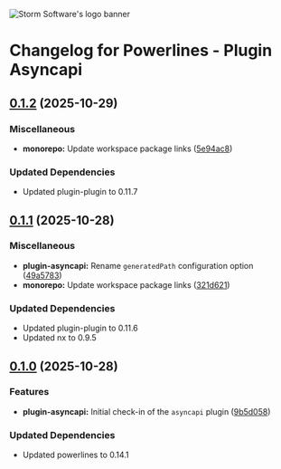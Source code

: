 ![Storm Software's logo banner](https://public.storm-cdn.com/brand-banner.png)

# Changelog for Powerlines - Plugin Asyncapi

## [0.1.2](https://github.com/storm-software/powerlines/releases/tag/plugin-asyncapi%400.1.2) (2025-10-29)

### Miscellaneous

- **monorepo:** Update workspace package links
  ([5e94ac8](https://github.com/storm-software/powerlines/commit/5e94ac8))

### Updated Dependencies

- Updated plugin-plugin to 0.11.7

## [0.1.1](https://github.com/storm-software/powerlines/releases/tag/plugin-asyncapi%400.1.1) (2025-10-28)

### Miscellaneous

- **plugin-asyncapi:** Rename `generatedPath` configuration option
  ([49a5783](https://github.com/storm-software/powerlines/commit/49a5783))
- **monorepo:** Update workspace package links
  ([321d621](https://github.com/storm-software/powerlines/commit/321d621))

### Updated Dependencies

- Updated plugin-plugin to 0.11.6
- Updated nx to 0.9.5

## [0.1.0](https://github.com/storm-software/powerlines/releases/tag/plugin-asyncapi%400.1.0) (2025-10-28)

### Features

- **plugin-asyncapi:** Initial check-in of the `asyncapi` plugin
  ([9b5d058](https://github.com/storm-software/powerlines/commit/9b5d058))

### Updated Dependencies

- Updated powerlines to 0.14.1
